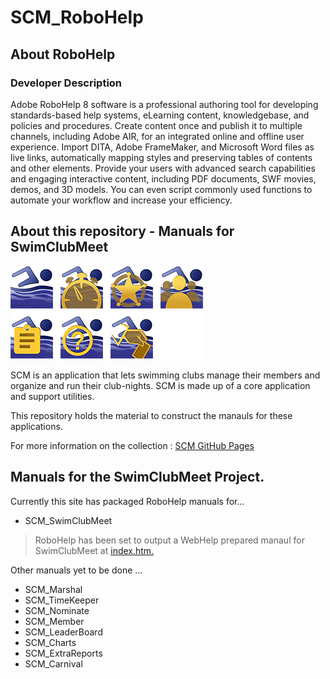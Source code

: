# SCM_RoboHelp

## About RoboHelp

### Developer Description

Adobe RoboHelp 8 software is a professional authoring tool for developing standards-based help systems, eLearning content, knowledgebase, and policies and procedures. Create content once and publish it to multiple channels, including Adobe AIR, for an integrated online and offline user experience. Import DITA, Adobe FrameMaker, and Microsoft Word files as live links, automatically mapping styles and preserving tables of contents and other elements. Provide your users with advanced search capabilities and engaging interactive content, including PDF documents, SWF movies, demos, and 3D models. You can even script commonly used functions to automate your workflow and increase your efficiency.

## About this repository - Manuals for SwimClubMeet

![SCM_ICONS](/PROJECT/contents/assets/images/Interface/SCM_GroupOfIcons.png)

SCM is an application that lets swimming clubs manage their members and organize and run their club-nights. SCM is made up of a core application and support utilities.

This repository holds the material to construct the manauls for these applications.

For more information on the collection : [SCM GitHub Pages](https://artanemus/github.io)

## Manuals for the SwimClubMeet Project.

Currently this site has packaged RoboHelp manuals for...

- SCM_SwimClubMeet

> RoboHelp has been set to output a WebHelp prepared manaul for SwimClubMeet at [index.htm.](https://github.com/Artanemus/SCM_RoboHelp/blob/main/BUILD/index.htm)


Other manuals yet to be done ...

- SCM_Marshal
- SCM_TimeKeeper
- SCM_Nominate
- SCM_Member
- SCM_LeaderBoard
- SCM_Charts
- SCM_ExtraReports
- SCM_Carnival

